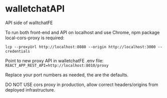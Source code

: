 # walletchatAPI
API side of walltchatFE

To run both front-end and API on localhost and use Chrome, npm package local-cors-proxy is required:

```lcp --proxyUrl http://localhost:8080 --origin http://localhost:3000 --credentials ```

Point to new proxy API in walletchatFE .env file:
```REACT_APP_REST_API=http://localhost:8010/proxy```

Replace your port numbers as needed, the are the defaults.

DO NOT USE cors proxy in production, allow correct headers/origins from deployed infrastructure.
